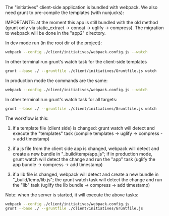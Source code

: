 The "initiatives" client-side application is bundled with webpack. We also need grunt to pre-compile the templates (with nunjucks): 

IMPORTANTE: at the moment this app is still bundled with the old method (grunt only via static_extract -> concat -> uglify -> compress). The migration to webpack will be done in the "app2" directory.

In dev mode run (in the root dir of the project):
```bash
webpack --config ./client/initiatives/webpack.config.js --watch
```

In other terminal run grunt's watch task for the client-side templates
```bash
grunt --base ./ --gruntfile ./client/initiatives/Gruntfile.js watch
```


In production mode the commands are the same:

```bash
webpack --config ./client/initiatives/webpack.config.js --watch
```

In other terminal run grunt's watch task for all targets:
```bash
grunt --base ./ --gruntfile ./client/initiatives/Gruntfile.js watch
```

The workflow is this:

1) if a template file (client side) is changed: grunt watch will detect and execute the "templates" task (compile templates -> uglify -> compress -> add timestamp)

2) if a js file from the client side app is changed, webpack will detect and create a new bundle in "_build/temp/app.js"; if in production mode, grunt watch will detect the change and run the "app" task (uglify the app bundle -> compress -> add timestamp)

3) if a lib file is changed, webpack will detect and create a new bundle in "_build/temp/lib.js"; the grunt watch task will detect the change and run the "lib" task (uglify the lib bundle -> compress -> add timestamp)


Note: when the server is started, it will execute the above tasks:
```bash
webpack --config ./client/initiatives/webpack.config.js
grunt --base ./ --gruntfile ./client/initiatives/Gruntfile.js
```
